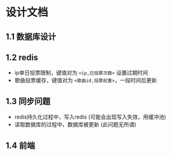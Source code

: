 

# 设计文档

## 1.1 数据库设计


## 1.2 redis

+ ip单日投票限制，键值对为 `<ip,已投票次数>` 设置过期时间
+ 歌曲投票缓存，键值对为 `<歌曲id,投票权重>`，一段时间后更新

## 1.3 同步问题
+ redis持久化过程中，写入redis (可能会出现写入失效，用缓冲池)
+ 读取数据库的过程中，数据库被更新 (此问题无所谓)

## 1.4 前端
